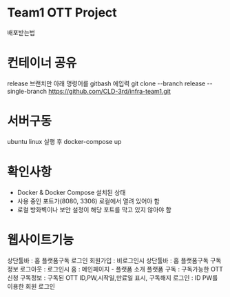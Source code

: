 # Team1 OTT Project
배포받는법

# 컨테이너 공유
release 브랜치만 아래 명령어를 gitbash 에입력
git clone --branch release --single-branch https://github.com/CLD-3rd/infra-team1.git

# 서버구동
ubuntu linux 실행 후
docker-compose up

# 확인사항
* Docker & Docker Compose 설치된 상태
* 사용 중인 포트가(8080, 3306) 로컬에서 열려 있어야 함
* 로컬 방화벽이나 보안 설정이 해당 포트를 막고 있지 않아야 함

# 웹사이트기능
상단툴바 : 홈 플랫폼구독 로그인 회원가입 : 비로그인시
상단툴바 : 홈 플랫폼구독 구독정보 로그아웃 : 로그인시
홈 : 메인페이지 - 플랫폼 소개
플랫폼 구독 : 구독가능한 OTT 신청
구독정보 : 구독된 OTT ID,PW,시작일,만료일 표시, 구독해지
로그인 : ID PW를 이용한 회원 로그인
